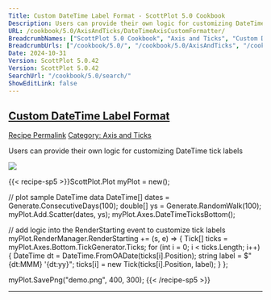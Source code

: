 ```yaml
---
Title: Custom DateTime Label Format - ScottPlot 5.0 Cookbook
Description: Users can provide their own logic for customizing DateTime tick labels
URL: /cookbook/5.0/AxisAndTicks/DateTimeAxisCustomFormatter/
BreadcrumbNames: ["ScottPlot 5.0 Cookbook", "Axis and Ticks", "Custom DateTime Label Format"]
BreadcrumbUrls: ["/cookbook/5.0/", "/cookbook/5.0/AxisAndTicks", "/cookbook/5.0/AxisAndTicks/DateTimeAxisCustomFormatter"]
Date: 2024-10-31
Version: ScottPlot 5.0.42
Version: ScottPlot 5.0.42
SearchUrl: "/cookbook/5.0/search/"
ShowEditLink: false
---
```



<h2 style='border-bottom: 0;'><a href='/cookbook/5.0/AxisAndTicks/DateTimeAxisCustomFormatter'>Custom DateTime Label Format</a></h2>

<div class="d-flex mb-2">
<a class="btn btn-sm btn-primary me-1" href="/cookbook/5.0/AxisAndTicks/DateTimeAxisCustomFormatter">Recipe Permalink</a>
<a class="btn btn-sm btn-success me-1" href="/cookbook/5.0/AxisAndTicks">Category: Axis and Ticks</a>
</div>

Users can provide their own logic for customizing DateTime tick labels

[![](/cookbook/5.0/images/DateTimeAxisCustomFormatter.png?241031194635)](/cookbook/5.0/images/DateTimeAxisCustomFormatter.png?241031194635)

{{< recipe-sp5 >}}ScottPlot.Plot myPlot = new();

// plot sample DateTime data
DateTime[] dates = Generate.ConsecutiveDays(100);
double[] ys = Generate.RandomWalk(100);
myPlot.Add.Scatter(dates, ys);
myPlot.Axes.DateTimeTicksBottom();

// add logic into the RenderStarting event to customize tick labels
myPlot.RenderManager.RenderStarting += (s, e) =>
{
    Tick[] ticks = myPlot.Axes.Bottom.TickGenerator.Ticks;
    for (int i = 0; i < ticks.Length; i++)
    {
        DateTime dt = DateTime.FromOADate(ticks[i].Position);
        string label = $"{dt:MMM} '{dt:yy}";
        ticks[i] = new Tick(ticks[i].Position, label);
    }
};

myPlot.SavePng("demo.png", 400, 300);
{{< /recipe-sp5 >}}

<hr class='my-5 invisible'>


